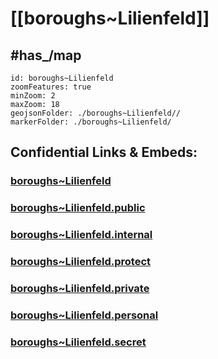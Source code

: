 # [[boroughs~Lilienfeld]] 

## #has_/map  



```leaflet
id: boroughs~Lilienfeld
zoomFeatures: true 
minZoom: 2 
maxZoom: 18
geojsonFolder: ./boroughs~Lilienfeld//
markerFolder: ./boroughs~Lilienfeld/
```


## Confidential Links & Embeds: 

### [boroughs~Lilienfeld](/_Standards/Earth/Continent/Europe/Europe~Central/Austria/Austrias_States/Niederösterreich/counties~NÖ/Lilienfeld/cities~Lilienfeld/Lilienfeld-city/boroughs~Lilienfeld.md) 

### [boroughs~Lilienfeld.public](/_public/Earth/Continent/Europe/Europe~Central/Austria/Austrias_States/Niederösterreich/counties~NÖ/Lilienfeld/cities~Lilienfeld/Lilienfeld-city/boroughs~Lilienfeld.public.md) 

### [boroughs~Lilienfeld.internal](/_internal/Earth/Continent/Europe/Europe~Central/Austria/Austrias_States/Niederösterreich/counties~NÖ/Lilienfeld/cities~Lilienfeld/Lilienfeld-city/boroughs~Lilienfeld.internal.md) 

### [boroughs~Lilienfeld.protect](/_protect/Earth/Continent/Europe/Europe~Central/Austria/Austrias_States/Niederösterreich/counties~NÖ/Lilienfeld/cities~Lilienfeld/Lilienfeld-city/boroughs~Lilienfeld.protect.md) 

### [boroughs~Lilienfeld.private](/_private/Earth/Continent/Europe/Europe~Central/Austria/Austrias_States/Niederösterreich/counties~NÖ/Lilienfeld/cities~Lilienfeld/Lilienfeld-city/boroughs~Lilienfeld.private.md) 

### [boroughs~Lilienfeld.personal](/_personal/Earth/Continent/Europe/Europe~Central/Austria/Austrias_States/Niederösterreich/counties~NÖ/Lilienfeld/cities~Lilienfeld/Lilienfeld-city/boroughs~Lilienfeld.personal.md) 

### [boroughs~Lilienfeld.secret](/_secret/Earth/Continent/Europe/Europe~Central/Austria/Austrias_States/Niederösterreich/counties~NÖ/Lilienfeld/cities~Lilienfeld/Lilienfeld-city/boroughs~Lilienfeld.secret.md)

